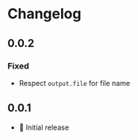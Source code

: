 # Changelog

## 0.0.2

### Fixed
 - Respect `output.file` for file name


## 0.0.1

- :tada: Initial release